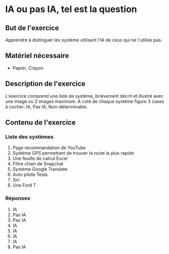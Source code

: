 # IA ou pas IA, tel est la question

## But de l'exercice

Apprendre à distinguer les système utilisant l'IA de ceux qui ne l'utilise pas.

## Matériel nécessaire
-   Papier, Crayon

## Description de l'exercice

L'exercice comprend une liste de système, brièvement décrit et illustré avec une image ou 2 images maximum. A coté de chaque système figure 3 cases à cocher: IA, Pas IA, Non-déterminable.

## Contenu de l'exercice

### Liste des systèmes
1.  Page recommandation de YouTube
2.  Système GPS permettant de trouver la route la plus rapide
3.  Une feuille de calcul Excel
4.  Filtre chien de Snapchat
5.  Système Google Translate
6.  Auto pilote Tesla
7.  Siri
8.  Une Ford T

### Réponses
1.  IA
2.  Pas IA
3.  Pas IA
4.  IA
5.  IA
6.  IA
7.  IA
8.  Pas IA
<!--stackedit_data:
eyJoaXN0b3J5IjpbMTkxODAwNzEzNl19
-->